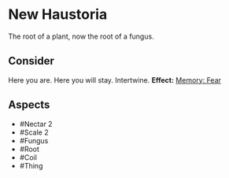 # New Haustoria
The root of a plant, now the root of a fungus. 
## Consider
Here you are. Here you will stay. Intertwine.
**Effect:** [Memory: Fear](https://uadaf.theevilroot.xyz/rowenarium/element/mem.fear)
## Aspects
- #Nectar 2
- #Scale 2
- #Fungus
- #Root
- #Coil
 - #Thing

